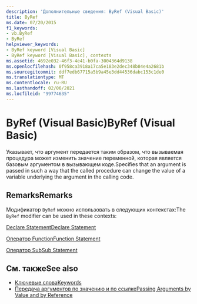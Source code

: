 ```yaml
---
description: 'Дополнительные сведения: ByRef (Visual Basic)'
title: ByRef
ms.date: 07/20/2015
f1_keywords:
- vb.ByRef
- ByRef
helpviewer_keywords:
- ByRef keyword [Visual Basic]
- ByRef keyword [Visual Basic], contexts
ms.assetid: 4692e032-46f3-4e41-b0fa-3004364d9138
ms.openlocfilehash: 0f958ca3918a17ca5e183e2dec348b84e4a2681b
ms.sourcegitcommit: ddf7edb67715a5b9a45e3dd44536dabc153c1de0
ms.translationtype: MT
ms.contentlocale: ru-RU
ms.lasthandoff: 02/06/2021
ms.locfileid: "99774635"
---
```

# <a name="byref-visual-basic"></a><span data-ttu-id="00409-103">ByRef (Visual Basic)</span><span class="sxs-lookup"><span data-stu-id="00409-103">ByRef (Visual Basic)</span></span>

<span data-ttu-id="00409-104">Указывает, что аргумент передается таким образом, что вызываемая процедура может изменить значение переменной, которая является базовым аргументом в вызывающем коде.</span><span class="sxs-lookup"><span data-stu-id="00409-104">Specifies that an argument is passed in such a way that the called procedure can change the value of a variable underlying the argument in the calling code.</span></span>  
  
## <a name="remarks"></a><span data-ttu-id="00409-105">Remarks</span><span class="sxs-lookup"><span data-stu-id="00409-105">Remarks</span></span>  

 <span data-ttu-id="00409-106">Модификатор `ByRef` можно использовать в следующих контекстах:</span><span class="sxs-lookup"><span data-stu-id="00409-106">The `ByRef` modifier can be used in these contexts:</span></span>  
  
 [<span data-ttu-id="00409-107">Declare Statement</span><span class="sxs-lookup"><span data-stu-id="00409-107">Declare Statement</span></span>](../statements/declare-statement.md)  
  
 [<span data-ttu-id="00409-108">Оператор Function</span><span class="sxs-lookup"><span data-stu-id="00409-108">Function Statement</span></span>](../statements/function-statement.md)  
  
 [<span data-ttu-id="00409-109">Оператор Sub</span><span class="sxs-lookup"><span data-stu-id="00409-109">Sub Statement</span></span>](../statements/sub-statement.md)  
  
## <a name="see-also"></a><span data-ttu-id="00409-110">См. также</span><span class="sxs-lookup"><span data-stu-id="00409-110">See also</span></span>

- [<span data-ttu-id="00409-111">Ключевые слова</span><span class="sxs-lookup"><span data-stu-id="00409-111">Keywords</span></span>](../keywords/index.md)
- [<span data-ttu-id="00409-112">Передача аргументов по значению и по ссылке</span><span class="sxs-lookup"><span data-stu-id="00409-112">Passing Arguments by Value and by Reference</span></span>](../../programming-guide/language-features/procedures/passing-arguments-by-value-and-by-reference.md)
